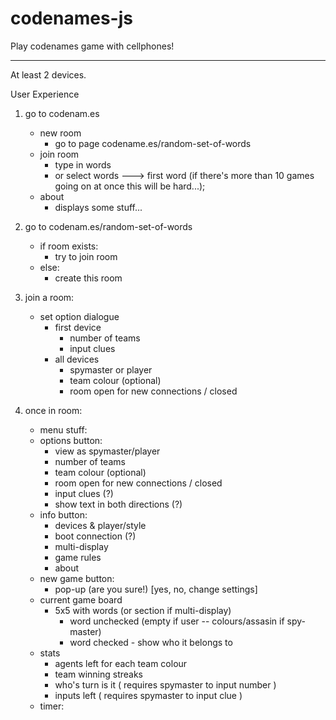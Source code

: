 # codenames-js
Play codenames game with cellphones!


-----------

At least 2 devices.

User Experience

1. go to codenam.es
    - new room
        + go to page codename.es/random-set-of-words
    - join room
        + type in words
        + or select words ---> first word (if there's more than 10 games going on at once this will be hard...);
    - about
        + displays some stuff...
2. go to codenam.es/random-set-of-words
    - if room exists:
        + try to join room
    - else:
        + create this room
3. join a room:
    - set option dialogue
        + first device
            * number of teams
            * input clues
        + all devices
            * spymaster or player
            * team colour (optional)
            * room open for new connections / closed

4. once in room:
    - menu stuff:
    - options button:
        + view as spymaster/player
        + number of teams
        + team colour (optional)
        + room open for new connections / closed
        + input clues (?)
        + show text in both directions (?)
    - info button:
        + devices & player/style
        + boot connection (?)
        + multi-display
        + game rules
        + about
    - new game button:
        + pop-up (are you sure!) [yes, no, change settings]
    - current game board
        + 5x5 with words (or section if multi-display)
            * word unchecked (empty if user -- colours/assasin if spy-master)
            * word checked - show who it belongs to
    - stats
        + agents left for each team colour
        + team winning streaks
        + who's turn is it ( requires spymaster to input number )
        + inputs left ( requires spymaster to input clue )
    - timer:
